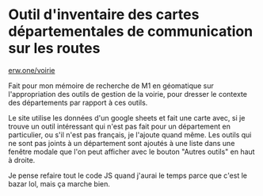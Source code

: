 # Outil d'inventaire des cartes départementales de communication sur les routes

[erw.one/voirie](https://erw.one/voirie)

Fait pour mon mémoire de recherche de M1 en géomatique sur l'appropriation des outils de gestion de la voirie, pour dresser le contexte des départements par rapport à ces outils.

Le site utilise les données d'un google sheets et fait une carte avec, si je trouve un outil intéressant qui n'est pas fait pour un département en particulier, ou s'il n'est pas français, je l'ajoute quand même.
Les outils qui ne sont pas joints à un département sont ajoutés à une liste dans une fenêtre modale que l'on peut afficher avec le bouton "Autres outils" en haut à droite.

Je pense refaire tout le code JS quand j'aurai le temps parce que c'est le bazar lol, mais ça marche bien.
